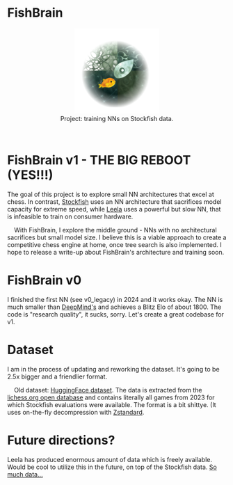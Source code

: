 # FishBrain

<div align="center">
    <img src="img/logo_alpha.png" alt="Logo" width="196" height="196">
</div>

<div align="center">
Project: training NNs on Stockfish data.
</div>

&nbsp;
&nbsp;

# FishBrain v1 - THE BIG REBOOT (YES!!!)
The goal of this project is to explore small NN architectures that excel at chess.
In contrast, <a href="https://github.com/official-stockfish/Stockfish">Stockfish</a> uses an NN architecture that sacrifices model capacity for extreme speed, while <a href="https://github.com/LeelaChessZero">Leela</a> uses a powerful but slow NN, that is infeasible to train on consumer hardware.

&nbsp;
&nbsp;
With FishBrain, I explore the middle ground - NNs with no architectural sacrifices but small model size.
I believe this is a viable approach to create a competitive chess engine at home, once tree search is also implemented.
I hope to release a write-up about FishBrain's architecture and training soon.

# FishBrain v0
I finished the first NN (see v0_legacy) in 2024 and it works okay. The NN is much smaller than <a href="https://arxiv.org/html/2402.04494v1">DeepMind's</a> and achieves a Blitz Elo of about 1800. The code is "research quality", it sucks, sorry. Let's create a great codebase for v1.

# Dataset
I am in the process of updating and reworking the dataset. It's going to be 2.5x bigger and a friendlier format.

&nbsp;
&nbsp;
Old dataset: <a href="https://huggingface.co/datasets/mauricett/lichess_sf">HuggingFace dataset</a>.
The data is extracted from the <a href="https://database.lichess.org/">lichess.org open database</a> and contains literally all games from 2023 for which Stockfish evaluations were available. The format is a bit shittye. (It uses on-the-fly decompression with <a href="https://github.com/facebook/zstd">Zstandard</a>.

# Future directions?
Leela has produced enormous amount of data which is freely available. Would be cool to utilize this in the future, on top of the Stockfish data. <a href="https://storage.lczero.org/files/">So much data...</a>
